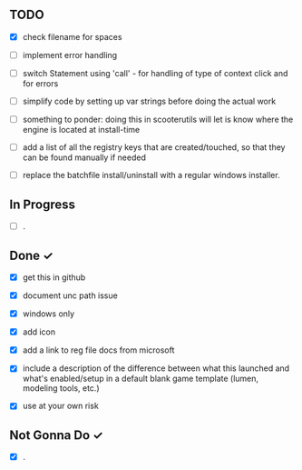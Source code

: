 TODO
----
- [x] check filename for spaces
- [ ] implement error handling
- [ ] switch Statement using 'call' - for handling of type of context click and for errors 
- [ ] simplify code by setting up var strings before doing the actual work
- [ ] something to ponder: doing this in scooterutils will let is know where the engine is located at install-time
- [ ] add a list of all the registry keys that are created/touched, so that they can be found manually if needed
- [ ] replace the batchfile install/uninstall with a regular windows installer.


In Progress
-----------
- [ ] .

Done ✓
------
- [x] get this in github
- [x] document unc path issue
- [x] windows only
- [x] add icon
- [x] add a link to reg file docs from microsoft
- [x] include a description of the difference between what this launched and what's enabled/setup in a default blank game template (lumen, modeling tools, etc.) 
- [x] use at your own risk


Not Gonna Do ✓
------
- [X] .
